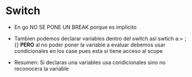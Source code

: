 # Switch

- En go NO SE PONE UN BREAK porque es implicito

- Tambien podemos declarar variables dentro del switch asi swtich a:= <valor>; {} **PERO** al no poder poner la variable a evaluar debemos usar condicionales en los case pues esta si tiene acceso al scope

- Resumen:
    Si declaras una variables usa condicionales sino no reconocera la variable
